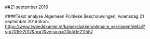 ##21 september 2016

####Tekst analyse Algemeen Politieke Beschouwingen, woensdag 21 september 2016
Bron: https://www.tweedekamer.nl/kamerstukken/plenaire_verslagen/detail?vj=2016-2017&nr=2&version=2#idd1e211557
